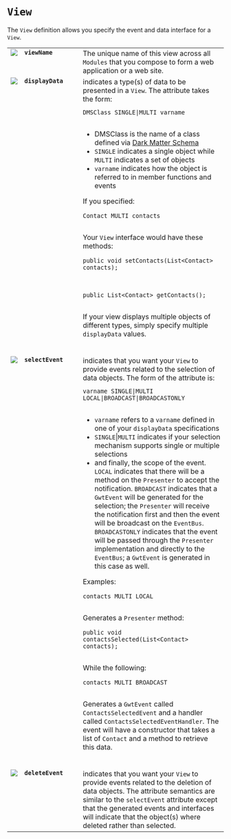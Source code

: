 # `View` #

The `View` definition allows you specify the event and data interface for a `View`.



<table width='600'>

<tr>
<td valign='top'> <img src='http://www.dark-matter-data.org/images/mandatorySV.png' />  </td>
<td width='120' valign='top'>
<b><code>viewName</code></b>
</td>

<td valign='top'>
The unique name of this view across all <code>Modules</code> that you compose to form a web application or a web site.<br>
</td>
</tr>

<tr>
<td valign='top'> <img src='http://www.dark-matter-data.org/images/optionalMV.png' />  </td>
<td valign='top'>
<b><code>displayData</code></b>
</td>

<td valign='top'>
indicates a type(s) of data to be presented in a <code>View</code>. The attribute takes the form:<br>
<pre><code>DMSClass SINGLE|MULTI varname<br>
</code></pre>
<ul><li>DMSClass is the name of a class defined via <a href='DMSOverview.md'>Dark Matter Schema</a>
</li><li><code>SINGLE</code> indicates a single object while <code>MULTI</code> indicates a set of objects<br>
</li><li><code>varname</code> indicates how the object is referred to in member functions and events</li></ul>

If you specified:<br>
<pre><code>Contact MULTI contacts<br>
</code></pre>
Your <code>View</code> interface would have these methods:<br>
<pre><code>public void setContacts(List&lt;Contact&gt; contacts);<br>
<br>
public List&lt;Contact&gt; getContacts();<br>
</code></pre>

If your view displays multiple objects of different types, simply specify multiple <code>displayData</code> values.<br>
<br>
</td>
</tr>


<tr>
<td valign='top'> <img src='http://www.dark-matter-data.org/images/optionalSV.png' />  </td>
<td valign='top'>
<b><code>selectEvent</code></b>
</td>

<td valign='top'>
indicates that you want your <code>View</code> to provide events related to the selection of data objects. The form of the attribute is:<br>
<pre><code>varname SINGLE|MULTI LOCAL|BROADCAST|BROADCASTONLY<br>
</code></pre>
<ul><li><code>varname</code> refers to a <code>varname</code> defined in one of your <code>displayData</code> specifications<br>
</li><li><code>SINGLE</code>|<code>MULTI</code> indicates if your selection mechanism supports single or multiple selections<br>
</li><li>and finally, the scope of the event. <code>LOCAL</code> indicates that there will be a method on the <code>Presenter</code> to accept the notification. <code>BROADCAST</code> indicates that a <code>GwtEvent</code> will be generated for the selection; the <code>Presenter</code> will receive the notification first and then the event will be broadcast on the <code>EventBus</code>. <code>BROADCASTONLY</code> indicates that the event will be passed through the <code>Presenter</code> implementation and directly to the <code>EventBus</code>; a <code>GwtEvent</code> is generated in this case as well.</li></ul>

Examples:<br>
<pre><code>contacts MULTI LOCAL<br>
</code></pre>

Generates a <code>Presenter</code> method:<br>
<pre><code>public void contactsSelected(List&lt;Contact&gt; contacts);<br>
</code></pre>

While the following:<br>
<pre><code>contacts MULTI BROADCAST<br>
</code></pre>

Generates a <code>GwtEvent</code> called <code>ContactsSelectedEvent</code> and a handler called <code>ContactsSelectedEventHandler</code>.  The event will have a constructor that takes a list of <code>Contact</code> and a method to retrieve this data.<br>
<br>
</td>
</tr>

<tr>
<td valign='top'> <img src='http://www.dark-matter-data.org/images/optionalSV.png' />  </td>
<td width='120' valign='top'>
<b><code>deleteEvent</code></b>
</td>

<td valign='top'>
indicates that you want your <code>View</code> to provide events related to the deletion of data objects. The attribute semantics are similar to the <code>selectEvent</code> attribute except that the generated events and interfaces will indicate that the object(s) where deleted rather than selected.<br>
</td>
</tr>


</table>